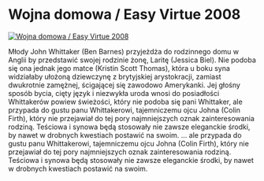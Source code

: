 Wojna domowa / Easy Virtue 2008 
=============
[![Wojna domowa / Easy Virtue 2008 ](http://vidos.pl/images/player.gif)](http://vidos.pl/wojna-domowa-easy-virtue-2008)

 Młody John Whittaker (Ben Barnes) przyjeżdża do rodzinnego domu w Anglii by przedstawić swojej rodzinie żonę, Laritę (Jessica Biel). Nie podoba się ona jednak jego matce (Kristin Scott Thomas), która u boku syna widziałaby ułożoną dziewczynę z brytyjskiej arystokracji, zamiast dwukrotnie zamężnej, ścigającej się zawodowo Amerykanki. Jej głośny sposób bycia, cięty język i niezwykła uroda wnosi do posiadłości Whittakerów powiew świeżości, który nie podoba się pani Whittaker, ale przypada do gustu panu Whittakerowi, tajemniczemu ojcu Johna (Colin Firth), który nie przejawiał do tej pory najmniejszych oznak zainteresowania rodziną. Teściowa i synowa będą stosowały nie zawsze eleganckie środki, by nawet w drobnych kwestiach postawić na swoim.   ... ale przypada do gustu panu Whittakerowi, tajemniczemu ojcu Johna (Colin Firth), który nie przejawiał do tej pory najmniejszych oznak zainteresowania rodziną. Teściowa i synowa będą stosowały nie zawsze eleganckie środki, by nawet w drobnych kwestiach postawić na swoim.
